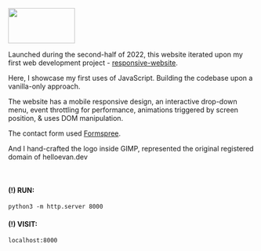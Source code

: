 <img src="../main/img/tab-icon/hedev-logo-white.png" width=136 height=72>

 <br />

Launched during the second-half of 2022, this website iterated upon my first web development project - [responsive-website](https://github.com/boshimoto/responsive-website). <br />

Here, I showcase my first uses of JavaScript. Building the codebase upon a vanilla-only approach. <br />

The website has a mobile responsive design, an interactive drop-down menu, event throttling for performance, animations triggered by screen position, & uses DOM manipulation. <br />

The contact form used [Formspree](https://formspree.io/). <br />

And I hand-crafted the logo inside GIMP, represented the original registered domain of helloevan.dev <br />

 <br />

#### (!) RUN:
```python3 -m http.server 8000```<br/>
#### (!) VISIT: 
```localhost:8000```
